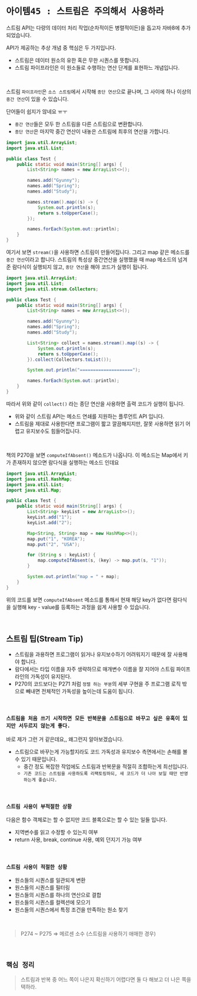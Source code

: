# `아이템45 : 스트림은 주의해서 사용하라`

스트림 API는 다량의 데이터 처리 작업(순차적이든 병렬적이든)을 돕고자 자바8에 추가되었습니다. 

API가 제공하는 추상 개념 중 핵심은 두 가지입니다. 

- 스트림은 데이터 원소의 유한 혹은 무한 시퀀스를 뜻합니다. 
- 스트림 파이프라인은 이 원소들로 수행하는 연산 단계를 표현하느 개념입니다.

<br>

스트림 `파이프라인`은 `소스 스트림`에서 시작해 `종단 연산`으로 끝나며, 그 사이에 하나 이상의 `중간 연산`이 있을 수 있습니다. 

단어들이 쉽지가 않네요 ㅠㅜ

- `중간 연산`들은 모두 한 스트림을 다른 스트림으로 변환합니다.
- `종단 연산`은 마지막 중간 연산이 내놓은 스트림에 최후의 연산을 가합니다. 


```java
import java.util.ArrayList;
import java.util.List;

public class Test {
    public static void main(String[] args) {
        List<String> names = new ArrayList<>();

        names.add("Gyunny");
        names.add("Spring");
        names.add("Study");

        names.stream().map((s) -> {
            System.out.println(s);
            return s.toUpperCase();
        });

        names.forEach(System.out::println);
    }
}
```

여기서 보면 `stream()`을 사용하면 스트림이 만들어집니다. 그리고 map 같은 메소드를 `중간 연산`이라고 합니다. 
스트림의 특성상 중간연산을 실행했을 때 map 메소드의 넘겨준 람다식이 실행되지 않고, 
`종단 연산`을 해야 코드가 실행이 됩니다. 

```java
import java.util.ArrayList;
import java.util.List;
import java.util.stream.Collectors;

public class Test {
    public static void main(String[] args) {
        List<String> names = new ArrayList<>();

        names.add("Gyunny");
        names.add("Spring");
        names.add("Study");

        List<String> collect = names.stream().map((s) -> {
            System.out.println(s);
            return s.toUpperCase();
        }).collect(Collectors.toList());

        System.out.println("====================");

        names.forEach(System.out::println);
    }
}
```

따라서 위와 같이 `collect()` 라는 종단 연산을 사용하면 출력 코드가 실행이 됩니다. 

- 위와 같이 스트림 API는 메소드 연쇄를 지원하는 플루언트 API 입니다.
- 스트림을 제대로 사용한다면 프로그램이 짧고 깔끔해지지만, 잘못 사용하면 읽기 어렵고 유지보수도 힘들어집니다. 

<br>

책의 P270을 보면 `computeIfAbsent()` 메소드가 나옵니다. 이 메소드는 Map에서 키가 존재하지 않으면 람다식을 실행하는 메소드 인데요

```java
import java.util.ArrayList;
import java.util.HashMap;
import java.util.List;
import java.util.Map;

public class Test {
    public static void main(String[] args) {
        List<String> keyList = new ArrayList<>();
        keyList.add("1");
        keyList.add("2");

        Map<String, String> map = new HashMap<>();
        map.put("1", "KOREA");
        map.put("2", "USA");

        for (String s : keyList) {
            map.computeIfAbsent(s, (key) -> map.put(s, "1"));
        }

        System.out.println("map = " + map);
    }
}
```

위의 코드를 보면 `computeIfAbsent` 메소드를 통해서 현재 해당 key가 없다면 람다식을 실행해 key - value를 등록하는 과정을 쉽게 사용할 수 있습니다. 

<br>

## 스트림 팁(Stream Tip)

- 스트림을 과용하면 프로그램이 읽거나 유지보수하기 어려워지기 때문에 잘 사용해야 합니다. 
- 람다에서는 타입 이름을 자주 생략하므로 매개변수 이름을 잘 지어야 스트림 파이프라인의 가독성이 유지된다. 
- P270의 코드보다는 P271 처럼 `정렬 하는 부분`의 세부 구현을 주 프로그램 로직 밖으로 빼내면 전체적인 가독성을 높이는데 도움이 됩니다. 

<br>

### `스트림을 처음 쓰기 시작하면 모든 반복문을 스트림으로 바꾸고 싶은 유혹이 있지만 서두르지 않는게 좋다.`

바로 제가 그런 거 같은데요,, 왜그런지 알아보겠습니다. 

- 스트림으로 바꾸는게 가능할지라도 코드 가독성과 유지보수 측면에서는 손해를 볼 수 있기 때문입니다. 
    - 중간 정도 복잡한 작업에도 스트림과 반복문을 적절히 조합하는게 최선입니다. 
    - `기존 코드는 스트림을 사용하도록 리팩토링하되, 새 코드가 더 나아 보일 때만 반영하는게 좋습니다.`
    
<br>

### `스트림 사용이 부적절한 상황`

다음은 함수 객체로는 할 수 없지만 코드 블록으로는 할 수 있는 일들 입니다. 

- 지역변수를 읽고 수정할 수 있는지 여부
- return 사용, break, continue 사용, 예외 던지기 가능 여부

<br>

### `스트림 사용이 적절한 상황`

- 원소들의 시퀀스를 일관되게 변환
- 원스들의 시퀀스를 필터링
- 원스들의 시퀀스를 하나의 연산으로 결합
- 원소들의 시퀀스를 컬렉션에 모으기
- 원스들의 시퀀스에서 특정 조건을 만족하는 원소 찾기

<br>

> P274 ~ P275 => 메르센 소수 (스트림을 사용하기 애매한 경우)

<br>

## `핵심 정리`

> 스트림과 반복 중 어느 쪽이 나은지 확신하기 어렵다면 둘 다 해보고 더 나은 쪽을 택하라.

